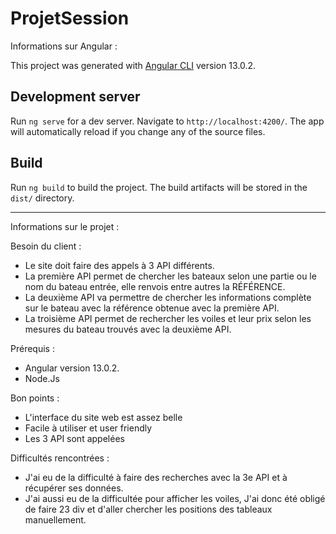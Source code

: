 # ProjetSession

Informations sur Angular :

This project was generated with [Angular CLI](https://github.com/angular/angular-cli) version 13.0.2.

## Development server

Run `ng serve` for a dev server. Navigate to `http://localhost:4200/`. The app will automatically reload if you change any of the source files.

## Build

Run `ng build` to build the project. The build artifacts will be stored in the `dist/` directory.

-----------------------------------------------------

Informations sur le projet :


Besoin du client : 

- Le site doit faire des appels à 3 API différents.
- La première API permet de chercher les bateaux selon une partie ou le nom du bateau entrée, elle renvois entre autres la RÉFÉRENCE.
- La deuxième API va permettre de chercher les informations complète sur le bateau avec la référence obtenue avec la première API.
- La troisième API permet de rechercher les voiles et leur prix selon les mesures du bateau trouvés avec la deuxième API.


Prérequis :

- Angular version 13.0.2.
- Node.Js


Bon points :

- L'interface du site web est assez belle
- Facile à utiliser et user friendly
- Les 3 API sont appelées


Difficultés rencontrées :

- J'ai eu de la difficulté à faire des recherches avec la 3e API et à récupérer ses données.
- J'ai aussi eu de la difficultée pour afficher les voiles, J'ai donc été obligé de faire 23 div et d'aller chercher les positions des tableaux manuellement.
